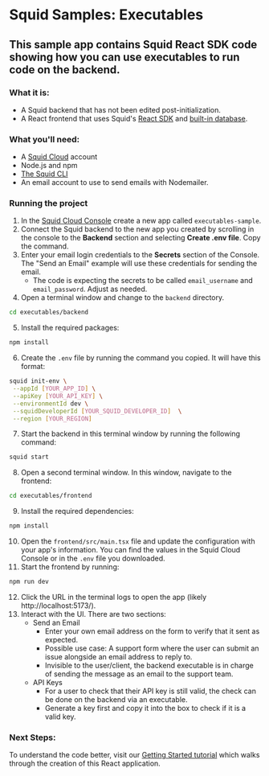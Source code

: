 # Squid Samples: Executables

## This sample app contains Squid React SDK code showing how you can use executables to run code on the backend.

### What it is:
* A Squid backend that has not been edited post-initialization.
* A React frontend that uses Squid's [React SDK](https://docs.squid.cloud/docs/development-tools/react-sdk/) and [built-in database](https://docs.squid.cloud/docs/integrations/database/built-in).

### What you'll need:
* A [Squid Cloud](https://console.squid.cloud) account
* Node.js and npm
* [The Squid CLI](https://docs.squid.cloud/docs/development-tools/local-dev-cli)
* An email account to use to send emails with Nodemailer.

### Running the project
1. In the [Squid Cloud Console](https://console.squid.cloud) create a new app called `executables-sample`.
2. Connect the Squid backend to the new app you created by scrolling in the console to the **Backend** section and selecting **Create .env file**. Copy the command.
3. Enter your email login credentials to the **Secrets** section of the Console. The "Send an Email" example will use these credentials for sending the email.
   * The code is expecting the secrets to be called `email_username` and `email_password`. Adjust as needed.
4. Open a terminal window and change to the `backend` directory.
```bash
cd executables/backend
```
5. Install the required packages:
```bash
npm install
```
6. Create the `.env` file by running the command you copied. It will have this format:
```bash
squid init-env \
 --appId [YOUR_APP_ID] \
 --apiKey [YOUR_API_KEY] \
 --environmentId dev \
 --squidDeveloperId [YOUR_SQUID_DEVELOPER_ID]  \
 --region [YOUR_REGION]
```
7. Start the backend in this terminal window by running the following command:
```bash
squid start
```
8. Open a second terminal window. In this window, navigate to the frontend:
```bash
cd executables/frontend
```
9. Install the required dependencies:
```bash
npm install
```
10. Open the `frontend/src/main.tsx` file and update the configuration with your app's information. You can find the values in the Squid Cloud Console or in the `.env` file you downloaded.
11. Start the frontend by running:
```bash
npm run dev
```
12. Click the URL in the terminal logs to open the app (likely http://localhost:5173/).
13. Interact with the UI. There are two sections:
    - Send an Email
      - Enter your own email address on the form to verify that it sent as expected.
      - Possible use case: A support form where the user can submit an issue alongside an email address to reply to.
      - Invisible to the user/client, the backend executable is in charge of sending the message as an email to the support team.
    - API Keys
      - For a user to check that their API key is still valid, the check can be done on the backend via an executable.
      - Generate a key first and copy it into the box to check if it is a valid key.

### Next Steps:
To understand the code better, visit our [Getting Started tutorial](https://docs.squid.cloud/docs/getting-started/dive-in/) which walks through the creation of this React application. 
